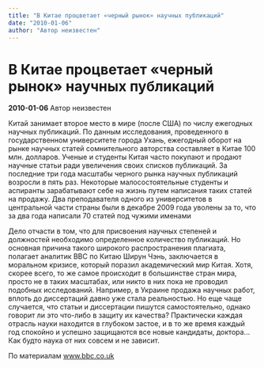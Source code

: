 ```yaml
---
title: "В Китае процветает «черный рынок» научных публикаций"
date: "2010-01-06"
author: "Автор неизвестен"
---
```


# В Китае процветает «черный рынок» научных публикаций

**2010-01-06** Автор неизвестен

Китай занимает второе место в мире (после США) по числу ежегодных научных публикаций. По данным исследования, проведенного в государственном университете города Ухань, ежегодный оборот на рынке научных статей сомнительного авторства составляет в Китае 100 млн. долларов. Ученые и студенты Китая часто покупают и продают научные статьи ради увеличения своих списков публикаций. За последние три года масштабы черного рынка научных публикаций возросли в пять раз. Некоторые малосостоятельные студенты и аспиранты зарабатывают себе на жизнь путем написания таких статей на продажу. Два преподавателя одного из университетов в центральной части страны были в декабре 2009 года уволены за то, что за два года написали 70 статей под чужими именами

Дело отчасти в том, что для присвоения научных степеней и должностей необходимо определенное количество публикаций. Но основная причина такого широкого распространения плагиата, полагает аналитик BBC по Китаю Ширун Чэнь, заключается в моральном кризисе, который поразил академический мир Китая. Хотя, скорее всего, то же самое происходит в большинстве стран мира, просто не в таких масштабах, или никто в них пока не проводил подобных исследований. Например, в Украине продажа научных работ, вплоть до диссертаций давно уже стала реальностью. Но еще чаще случается, что статьи и диссертации пишутся самостоятельно, однако говорит ли это что-либо в защиту их качества? Практически каждая отрасль науки находится в глубоком застое, и в то же время каждый год спокойно и успешно защищаются все новые кандидаты, доктора... Как будто наука от них совсем и не зависит.

По материалам www.bbc.co.uk